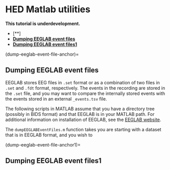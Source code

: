 # HED Matlab utilities

**This tutorial is underdevelopment.**

* [**]
* [**Dumping EEGLAB event files**](dump-eeglab-event-file-anchor)  
* [**Dumping EEGLAB event files1**](dump-eeglab-event-file-anchor1)  


(dump-eeglab-event-file-anchor)=
## Dumping EEGLAB event files

EEGLAB stores EEG files in `.set` format or as a combination of two files
in `.set` and `.fdt` format, respectively.
The events in the recording are stored in the `.set` file,
and you may want to compare the internally stored events with the
events stored in an external `_events.tsv` file.

The following scripts in MATLAB assume that you have a directory tree
(possibly in BIDS format) and that EEGLAB is in your MATLAB path.
For additional information on installation of EEGLAB, see the
[EEGLAB website](https://eeglab.org/).

The `dumpEEGLABEventFiles.m` function takes
you are starting with a dataset that is in EEGLAB format, and you wish to

(dump-eeglab-event-file-anchor1)=
## Dumping EEGLAB event files1